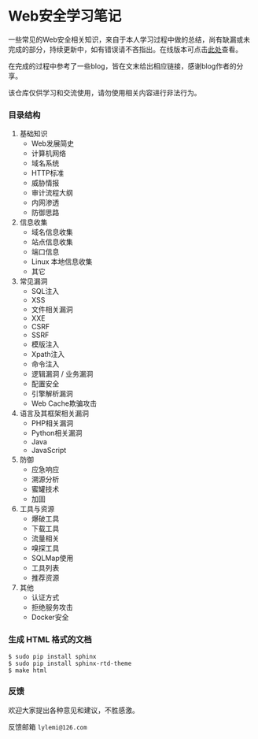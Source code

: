# Web安全学习笔记

一些常见的Web安全相关知识，来自于本人学习过程中做的总结，尚有缺漏或未完成的部分，持续更新中，如有错误请不吝指出。在线版本可点击[此处](https://websec.readthedocs.io)查看。

在完成的过程中参考了一些blog，皆在文末给出相应链接，感谢blog作者的分享。

该仓库仅供学习和交流使用，请勿使用相关内容进行非法行为。

### 目录结构

1. 基础知识
    - Web发展简史
    - 计算机网络
    - 域名系统
    - HTTP标准
    - 威胁情报
    - 审计流程大纲
    - 内网渗透
    - 防御思路
2. 信息收集
    - 域名信息收集
    - 站点信息收集
    - 端口信息
    - Linux 本地信息收集
    - 其它
3. 常见漏洞
    - SQL注入
    - XSS
    - 文件相关漏洞
    - XXE
    - CSRF
    - SSRF
    - 模版注入
    - Xpath注入
    - 命令注入
    - 逻辑漏洞 / 业务漏洞
    - 配置安全
    - 引擎解析漏洞
    - Web Cache欺骗攻击
4. 语言及其框架相关漏洞
    - PHP相关漏洞
    - Python相关漏洞
    - Java
    - JavaScript
5. 防御
    - 应急响应
    - 溯源分析
    - 蜜罐技术
    - 加固
6. 工具与资源
    - 爆破工具
    - 下载工具
    - 流量相关
    - 嗅探工具
    - SQLMap使用
    - 工具列表
    - 推荐资源
7. 其他
    - 认证方式
    - 拒绝服务攻击
    - Docker安全

### 生成 HTML 格式的文档

```shell
$ sudo pip install sphinx
$ sudo pip install sphinx-rtd-theme
$ make html
```

### 反馈

欢迎大家提出各种意见和建议，不胜感激。

反馈邮箱 ``lylemi@126.com``
